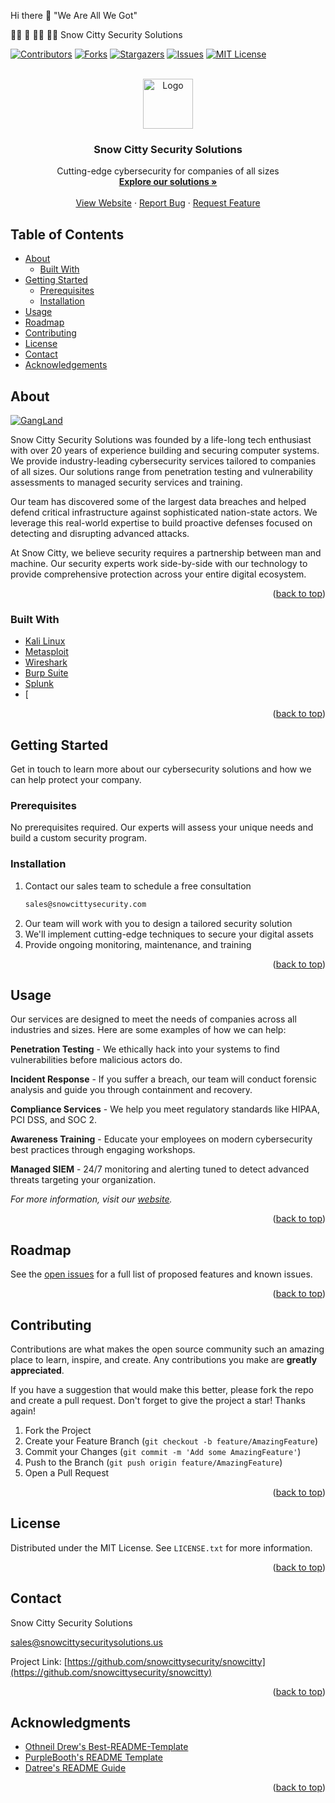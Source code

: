  Hi there 👋
"We Are All We Got"
<!-- https://github.com/snowcittysolutions/.github/blob/16224360168f0b081097dc955dc55aae027019a2/favicon-16x16.png -->

🙋‍♀️ 🌈 👩‍💻 🍿🧙 
Snow Citty Security Solutions

[![Contributors][contributors-shield]][contributors-url]
[![Forks][forks-shield]][forks-url]
[![Stargazers][stars-shield]][stars-url]
[![Issues][issues-shield]][issues-url]
[![MIT License][license-shield]][license-url]

<!-- https://github.com/snowcittysolutions/.github/blob/16224360168f0b081097dc955dc55aae027019a2/favicon-16x16.png -->

<br />
<div align="center">
  <a href="https://github.com/snowcittysecurity/snowcitty">
    <img src="images/logo.png" alt="Logo" width="80" height="80">
  </a>

<h3 align="center">Snow Citty Security Solutions</h3>

  <p align="center">
    Cutting-edge cybersecurity for companies of all sizes
    <br />
    <a href="https://github.com/snowcittysecurity/snowcitty"><strong>Explore our solutions »</strong></a>
    <br />
    <br />
    <a href="https://snowcittysecurity.com">View Website</a>
    ·
    <a href="https://github.com/snowcittysecurity/snowcitty/issues">Report Bug</a>
    ·
    <a href="https://github.com/snowcittysecurity/snowcitty/issues">Request Feature</a>
  </p>
</div>

<!-- TABLE OF CONTENTS -->
## Table of Contents

- [About](#about)
  - [Built With](#built-with)
- [Getting Started](#getting-started)
  - [Prerequisites](#prerequisites)
  - [Installation](#installation)
- [Usage](#usage)
- [Roadmap](#roadmap)
- [Contributing](#contributing)
- [License](#license)
- [Contact](#contact)
- [Acknowledgements](#acknowledgements)

<!-- ABOUT THE PROJECT -->
## About

[![GangLand][product-screenshot]](https://snowcittysecuritysolutions.us)

Snow Citty Security Solutions was founded by a life-long tech enthusiast with over 20 years of experience building and securing computer systems. We provide industry-leading cybersecurity services tailored to companies of all sizes. Our solutions range from penetration testing and vulnerability assessments to managed security services and training.

Our team has discovered some of the largest data breaches and helped defend critical infrastructure against sophisticated nation-state actors. We leverage this real-world expertise to build proactive defenses focused on detecting and disrupting advanced attacks.

At Snow Citty, we believe security requires a partnership between man and machine. Our security experts work side-by-side with our technology to provide comprehensive protection across your entire digital ecosystem.

<p align="right">(<a href="#readme-top">back to top</a>)</p>

### Built With

* [Kali Linux](https://www.kali.org/)
* [Metasploit](https://www.metasploit.com/)
* [Wireshark](https://www.wireshark.org/) 
* [Burp Suite](https://portswigger.net/burp)
* [Splunk](https://www.splunk.com/)
* [
<p align="right">(<a href="#readme-top">back to top</a>)</p>

<!-- GETTING STARTED -->
## Getting Started

Get in touch to learn more about our cybersecurity solutions and how we can help protect your company.

### Prerequisites

No prerequisites required. Our experts will assess your unique needs and build a custom security program. 

### Installation

1. Contact our sales team to schedule a free consultation
   ```sh
   sales@snowcittysecurity.com
   ```
2. Our team will work with you to design a tailored security solution
3. We'll implement cutting-edge techniques to secure your digital assets
4. Provide ongoing monitoring, maintenance, and training

<p align="right">(<a href="#readme-top">back to top</a>)</p>

<!-- USAGE EXAMPLES -->
## Usage

Our services are designed to meet the needs of companies across all industries and sizes. Here are some examples of how we can help:

**Penetration Testing** - We ethically hack into your systems to find vulnerabilities before malicious actors do.

**Incident Response** - If you suffer a breach, our team will conduct forensic analysis and guide you through containment and recovery. 

**Compliance Services** - We help you meet regulatory standards like HIPAA, PCI DSS, and SOC 2.

**Awareness Training** - Educate your employees on modern cybersecurity best practices through engaging workshops.

**Managed SIEM** - 24/7 monitoring and alerting tuned to detect advanced threats targeting your organization.

_For more information, visit our [website](https://snowcittysolutions.us)._

<p align="right">(<a href="#readme-top">back to top</a>)</p>

<!-- ROADMAP -->
## Roadmap

See the [open issues](https://github.com/snowcittysecurity/snowcitty/issues) for a full list of proposed features and known issues.

<p align="right">(<a href="#readme-top">back to top</a>)</p>

<!-- CONTRIBUTING -->
## Contributing

Contributions are what makes the open source community such an amazing place to learn, inspire, and create. Any contributions you make are **greatly appreciated**.

If you have a suggestion that would make this better, please fork the repo and create a pull request. Don't forget to give the project a star! Thanks again!

1. Fork the Project
2. Create your Feature Branch (`git checkout -b feature/AmazingFeature`)
3. Commit your Changes (`git commit -m 'Add some AmazingFeature'`)
4. Push to the Branch (`git push origin feature/AmazingFeature`)
5. Open a Pull Request

<p align="right">(<a href="#readme-top">back to top</a>)</p>

<!-- LICENSE -->
## License

Distributed under the MIT License. See `LICENSE.txt` for more information.

<p align="right">(<a href="#readme-top">back to top</a>)</p>


<!-- CONTACT -->
## Contact

Snow Citty Security Solutions

sales@snowcittysecuritysolutions.us

Project Link: [https://github.com/snowcittysecurity/snowcitty](https://github.com/snowcittysecurity/snowcitty)

<p align="right">(<a href="#readme-top">back to top</a>)</p>

<!-- ACKNOWLEDGMENTS -->
## Acknowledgments

* [Othneil Drew's Best-README-Template](https://github.com/othneildrew/Best-README-Template)
* [PurpleBooth's README Template](https://github.com/PurpleBooth/a-good-readme-template)
* [Datree's README Guide](https://github.com/datreeio/readme-guide)

<p align="right">(<a href="#readme-top">back to top</a>)</p>

<!-- MARKDOWN LINKS & IMAGES -->
[contributors-shield]: https://img.shields.io/github/contributors/snowcittysecurity/snowcitty.svg?style=for-the-badge
[contributors-url]: https://github.com/snowcittysecurity/snowcittygraphs/contributors
[forks-shield]: https://img.shields.io/github/forks/snowcittysecurity/snowcitty.svg?style=for-the-badge
[forks-url]: https://github.com/snowcittysecurity/snowcitty/network/members
[stars-shield]: https://img.shields.io/github/stars/snowcittysecurity/snowcitty.svg?style=for-the-badge
[stars-url]: https://github.com/snowcittysecurity/snowcitty/stargazers
[issues-shield]: https://img.shields.io/github/issues/snowcittysecurity/snowcitty.svg?style=for-the-badge
[issues-url]: https://github.com/snowcittysecurity/snowcitty/issues
[license-shield]: https://img.shields.io/github/license/snowcittysecurity/snowcitty.svg?style=for-the-badge
[license-url]: https://github.com/snowcittysecurity/snowcitty/blob/master/LICENSE.txt
[product-screenshot]: images/screenshot.png
